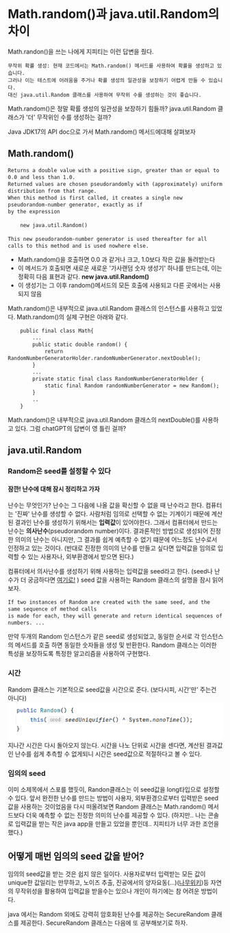 # Math.random()과 java.util.Random의 차이

Math.randon()을 쓰는 나에게
지피티는 이런 답변을 줬다.

    무작위 확률 생성: 현재 코드에서는 Math.random() 메서드를 사용하여 확률을 생성하고 있습니다. 
    그러나 이는 테스트에 어려움을 주거나 확률 생성의 일관성을 보장하기 어렵게 만들 수 있습니다. 
    대신 java.util.Random 클래스를 사용하여 무작위 수를 생성하는 것이 좋습니다.

Math.random()은 정말 확률 생성의 일관성을 보장하기 힘들까? java.util.Random 클래스가 '더' 무작위인 수를 생성하는 걸까?

Java JDK17의 API doc으로 가서 Math.random() 메서드에대해 살펴보자

## Math.random()

    Returns a double value with a positive sign, greater than or equal to 0.0 and less than 1.0. 
    Returned values are chosen pseudorandomly with (approximately) uniform distribution from that range.
    When this method is first called, it creates a single new pseudorandom-number generator, exactly as if 
    by the expression

        new java.util.Random()
        
    This new pseudorandom-number generator is used thereafter for all calls to this method and is used nowhere else.

- Math.random()을 호출하면 0.0 과 같거나 크고, 1.0보다 작은 값을 돌려받는다
- 이 메서드가 호출되면 새로운 새로운 '가사랜덤 숫자 생성기' 하나를 만드는데, 이는 정확히 다음 표현과 같다. **new java.util.Random()**
- 이 생성기는 그 이후 random()메서드의 모든 호출에 사용되고 다른 곳에서는 사용되지 않음

Math.random()은 내부적으로 java.util.Random 클래스의 인스턴스를 사용하고 있었다. Math.random()의 실제 구현은 아래와 같다.

        public final class Math{
            ...
            public static double random() {
                return RandomNumberGeneratorHolder.randomNumberGenerator.nextDouble();
            }
            ...
            private static final class RandomNumberGeneratorHolder {
                static final Random randomNumberGenerator = new Random();
            }    
            ..
        }
        

Math.random()은 내부적으로 java.util.Random 클래스의 nextDouble()를 사용하고 있다. 그럼 chatGPT의 답변이 영 틀린 걸까?

## java.util.Random
### Random은 seed를 설정할 수 있다
#### 잠깐! 난수에 대해 잠시 정리하고 가자
난수는 무엇인가? 난수는 그 다음에 나올 값을 확신할 수 없을 때 난수라고 한다. 컴퓨터는 '진짜' 난수를 생성할 수 없다. 
사람처럼 임의로 선택할 수 없는 기계이기 때문에 계산된 결과인 난수를 생성하기 위해서는 **입력값**이 있어야한다. 
그래서 컴퓨터에서 만드는 난수는 **의사난수**(pseudorandom number)이다. 결과론적인 방법으로 생성되어 진정한 의미의 난수는 아니지만, 
그 결과를 쉽게 예측할 수 없기 떄문에 어느정도 난수로서 인정하고 있는 것이다. (반대로 진정한 의미의 난수를 만들고 싶다면 입력값을 
임의로 입력할 수 있는 사용자나, 외부환경에서 받으면 된다.)

컴퓨터에서 의사난수를 생성하기 위해 사용하는 입력값을 seed라고 한다. (seed나 난수가 더 궁금하다면 [여기로!](https://ko.wikipedia.org/wiki/%EB%82%9C%EC%88%98) ) seed 값을 사용하는 Random 클래스의 설명을 잠시 읽어보자.

    If two instances of Random are created with the same seed, and the same sequence of method calls 
    is made for each, they will generate and return identical sequences of numbers. ...

만약 두개의 Random 인스턴스가 같은 seed로 생성되었고, 동일한 순서로 각 인스턴스의 메서드를 호출 하면 동일한 숫자들을 생성 및 반환한다. Random 클래스는 이러한 특성을 보장하도록 특정한 알고리즘을 사용하여 구현했다. 

### 시간
Random 클래스는 기본적으로 seed값을 시간으로 준다. (보다시피, 시간'만' 주는건 아니다)
![Alt text](image.png)</br>
지나간 시간은 다시 돌아오지 않는다. 시간을 나노 단위로 시간을 센다면, 계산된 결과값인 난수를 쉽게 추측할 수 없게되니 시간은 seed값으로 적절하다고 볼 수 있다. 

### 임의의 seed
이미 소제목에서 스포를 했듯이, Randon클래스는 이 seed값을 long타입으로 설정할 수 있다. 앞서 완전한 난수를 만드는 방법이 사용자, 외부환경으로부터 입력받은 seed값을 사용하는 것이었음을 다시 떠올려보면 Random 클래스는 Math.random() 메서드보다 더욱 예측할 수 없는 진정한 의미의 난수를 제공할 수 있다. (하지만.. 나는 콘솔로 입력값을 받는 작은 java app을 만들고 있었을 뿐인데.. 지피티가 너무 과한 조언을 했다.)

## 어떻게 매번 임의의 seed 값을 받어?
임의의 seed값을 받는 것은 쉽지 않은 일이다. 사용자로부터 입력받는 모든 값이 unique한 값일리는 만무하고, 노이즈 추출, 진공에서의 양자요동(...)([나무위키](https://namu.wiki/w/%EB%82%9C%EC%88%98%EC%83%9D%EC%84%B1))등 자연의 무작위성을 활용하여 입력값을 받을수는 있으나 개인이 하기에는 참 어려운 방법이다. 

java 에서는 Random 외에도 강력히 암호화된 난수를 제공하는 SecureRandom 클래스를 제공한다. SecureRandom 클래스는 다음에 또 공부해보기로 하자.
